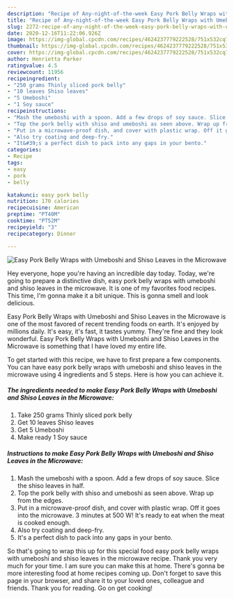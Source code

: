 ```yaml
---
description: "Recipe of Any-night-of-the-week Easy Pork Belly Wraps with Umeboshi and Shiso Leaves in the Microwave"
title: "Recipe of Any-night-of-the-week Easy Pork Belly Wraps with Umeboshi and Shiso Leaves in the Microwave"
slug: 2272-recipe-of-any-night-of-the-week-easy-pork-belly-wraps-with-umeboshi-and-shiso-leaves-in-the-microwave
date: 2020-12-16T11:22:06.926Z
image: https://img-global.cpcdn.com/recipes/4624237779222528/751x532cq70/easy-pork-belly-wraps-with-umeboshi-and-shiso-leaves-in-the-microwave-recipe-main-photo.jpg
thumbnail: https://img-global.cpcdn.com/recipes/4624237779222528/751x532cq70/easy-pork-belly-wraps-with-umeboshi-and-shiso-leaves-in-the-microwave-recipe-main-photo.jpg
cover: https://img-global.cpcdn.com/recipes/4624237779222528/751x532cq70/easy-pork-belly-wraps-with-umeboshi-and-shiso-leaves-in-the-microwave-recipe-main-photo.jpg
author: Henrietta Parker
ratingvalue: 4.5
reviewcount: 11956
recipeingredient:
- "250 grams Thinly sliced pork belly"
- "10 leaves Shiso leaves"
- "5 Umeboshi"
- "1 Soy sauce"
recipeinstructions:
- "Mash the umeboshi with a spoon. Add a few drops of soy sauce. Slice the shiso leaves in half."
- "Top the pork belly with shiso and umeboshi as seen above. Wrap up from the edges."
- "Put in a microwave-proof dish, and cover with plastic wrap. Off it goes into the microwave. 3 minutes at 500 W! It&#39;s ready to eat when the meat is cooked enough."
- "Also try coating and deep-fry."
- "It&#39;s a perfect dish to pack into any gaps in your bento."
categories:
- Recipe
tags:
- easy
- pork
- belly

katakunci: easy pork belly 
nutrition: 170 calories
recipecuisine: American
preptime: "PT40M"
cooktime: "PT52M"
recipeyield: "3"
recipecategory: Dinner

---
```



![Easy Pork Belly Wraps with Umeboshi and Shiso Leaves in the Microwave](https://img-global.cpcdn.com/recipes/4624237779222528/751x532cq70/easy-pork-belly-wraps-with-umeboshi-and-shiso-leaves-in-the-microwave-recipe-main-photo.jpg)

Hey everyone, hope you're having an incredible day today. Today, we're going to prepare a distinctive dish, easy pork belly wraps with umeboshi and shiso leaves in the microwave. It is one of my favorites food recipes. This time, I'm gonna make it a bit unique. This is gonna smell and look delicious.



Easy Pork Belly Wraps with Umeboshi and Shiso Leaves in the Microwave is one of the most favored of recent trending foods on earth. It's enjoyed by millions daily. It's easy, it's fast, it tastes yummy. They're fine and they look wonderful. Easy Pork Belly Wraps with Umeboshi and Shiso Leaves in the Microwave is something that I have loved my entire life.


To get started with this recipe, we have to first prepare a few components. You can have easy pork belly wraps with umeboshi and shiso leaves in the microwave using 4 ingredients and 5 steps. Here is how you can achieve it.

<!--inarticleads1-->

##### The ingredients needed to make Easy Pork Belly Wraps with Umeboshi and Shiso Leaves in the Microwave:

1. Take 250 grams Thinly sliced pork belly
1. Get 10 leaves Shiso leaves
1. Get 5 Umeboshi
1. Make ready 1 Soy sauce




<!--inarticleads2-->

##### Instructions to make Easy Pork Belly Wraps with Umeboshi and Shiso Leaves in the Microwave:

1. Mash the umeboshi with a spoon. Add a few drops of soy sauce. Slice the shiso leaves in half.
1. Top the pork belly with shiso and umeboshi as seen above. Wrap up from the edges.
1. Put in a microwave-proof dish, and cover with plastic wrap. Off it goes into the microwave. 3 minutes at 500 W! It&#39;s ready to eat when the meat is cooked enough.
1. Also try coating and deep-fry.
1. It&#39;s a perfect dish to pack into any gaps in your bento.




So that's going to wrap this up for this special food easy pork belly wraps with umeboshi and shiso leaves in the microwave recipe. Thank you very much for your time. I am sure you can make this at home. There's gonna be more interesting food at home recipes coming up. Don't forget to save this page in your browser, and share it to your loved ones, colleague and friends. Thank you for reading. Go on get cooking!
